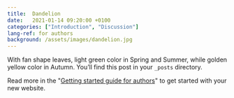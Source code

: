```yaml
---
title:  Dandelion
date:   2021-01-14 09:20:00 +0100
categories: ["Introduction", "Discussion"]
lang-ref: for authors
background: /assets/images/dandelion.jpg
---
```

With fan shape leaves, light green color in Spring and Summer, while golden yellow color in Autumn. You’ll find this post in your `_posts` directory.

Read more in the "[Getting started guide for authors](https://github.com/gbif/hosted-portals/blob/main/getting-started/for-authors.md)" to get started with your new website.


